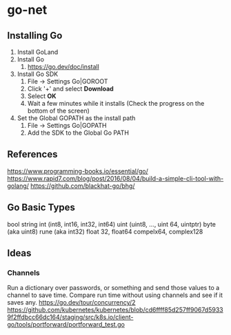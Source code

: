 # go-net
## Installing Go
1. Install GoLand
2. Install Go
   1. https://go.dev/doc/install
3. Install Go SDK
   1. File -> Settings Go|GOROOT
   2. Click '+' and select **Download**
   3. Select **OK**
   4. Wait a few minutes while it installs (Check the progress on the bottom of the screen)
4. Set the Global GOPATH as the install path
   1. File -> Settings Go|GOPATH
   2. Add the SDK to the Global Go PATH
## References
https://www.programming-books.io/essential/go/
https://www.rapid7.com/blog/post/2016/08/04/build-a-simple-cli-tool-with-golang/
https://github.com/blackhat-go/bhg/

## Go Basic Types
bool
string
int (int8, int16, int32, int64)
uint (uint8, ..., uint 64, uintptr)
byte (aka uint8)
rune (aka int32)
float 32, float64
compelx64, complex128

## Ideas
### Channels
Run a dictionary over passwords, or something and send those values to a channel to save time.
Compare run time without using channels and see if it saves any.
https://go.dev/tour/concurrency/2
https://github.com/kubernetes/kubernetes/blob/cd6ffff85d257ff9067d59339f2ffdbcc66dc164/staging/src/k8s.io/client-go/tools/portforward/portforward_test.go

